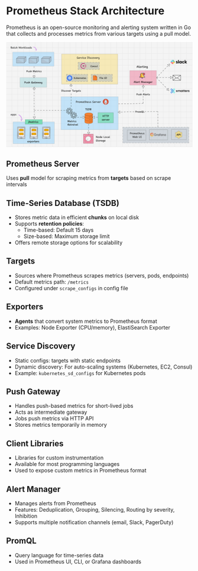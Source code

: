 # Prometheus Stack Architecture

Prometheus is an open-source monitoring and alerting system written in Go that collects and processes metrics from various targets using a pull model.

![arch](.img/prometheus-architecture.gif)

## Prometheus Server

Uses **pull** model for scraping metrics from **targets** based on scrape intervals

## Time-Series Database (TSDB)

* Stores metric data in efficient **chunks** on local disk
* Supports **retention policies**:
  - Time-based: Default 15 days
  - Size-based: Maximum storage limit
* Offers remote storage options for scalability

## Targets

* Sources where Prometheus scrapes metrics (servers, pods, endpoints)
* Default metrics path: `/metrics`
* Configured under `scrape_configs` in config file

## Exporters

* **Agents** that convert system metrics to Prometheus format
* Examples: Node Exporter (CPU/memory), ElastiSearch Exporter

## Service Discovery

* Static configs: targets with static endpoints
* Dynamic discovery: For auto-scaling systems (Kubernetes, EC2, Consul)
* Example: `kubernetes_sd_configs` for Kubernetes pods

## Push Gateway

* Handles push-based metrics for short-lived jobs
* Acts as intermediate gateway
* Jobs push metrics via HTTP API
* Stores metrics temporarily in memory

## Client Libraries

* Libraries for custom instrumentation
* Available for most programming languages
* Used to expose custom metrics in Prometheus format

## Alert Manager

* Manages alerts from Prometheus
* Features: Deduplication, Grouping, Silencing, Routing by severity, Inhibition
* Supports multiple notification channels (email, Slack, PagerDuty)

## PromQL

* Query language for time-series data
* Used in Prometheus UI, CLI, or Grafana dashboards
